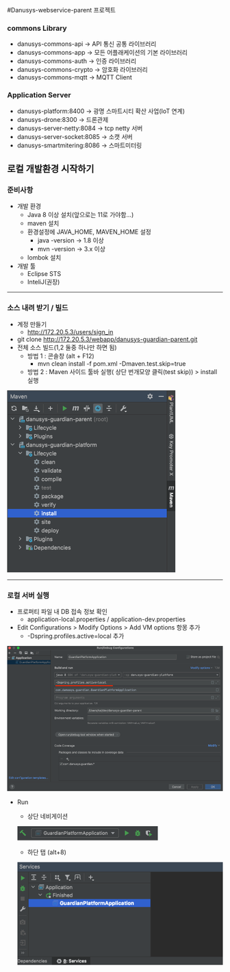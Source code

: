 #Danusys-webservice-parent 프로젝트

### commons Library
* danusys-commons-api -> API 통신 공통 라이브러리
* danusys-commons-app -> 모든 어플래케이션의 기본 라이브러리
* danusys-commons-auth -> 인증 라이브러리
* danusys-commons-crypto -> 암호화 라이브러리
* danusys-commons-mqtt -> MQTT Client

### Application Server
* danusys-platform:8400 -> 광명 스마트시티 확산 사업(IoT 연계)
* danusys-drone:8300 -> 드론관제
* danusys-server-netty:8084 -> tcp netty 서버
* danusys-server-socket:8085 -> 소캣 서버
* danusys-smartmitering:8086 -> 스마트미터링



## 로컬 개발환경 시작하기
### 준비사항

* 개발 환경
  * Java 8 이상 설치(앞으로는 11로 가야함...)
  * maven 설치
  * 환경설정에 JAVA_HOME, MAVEN_HOME 설정
    * java -version -> 1.8 이상
    * mvn -version -> 3.x 이상
  * lombok 설치
* 개발 툴
  * Eclipse STS
  * InteliJ(권장)

---
### 소스 내려 받기 / 빌드

* 계정 만들기
  * http://172.20.5.3/users/sign_in
* git clone http://172.20.5.3/webapp/danusys-guardian-parent.git
* 전체 소스 빌드(1,2 둘중 하나만 하면 됨)
  * 방법 1 : 콘솔창 (alt + F12)
    * mvn clean install -f pom.xml -Dmaven.test.skip=true
  * 방법 2 : Maven 사이드 툴바 실행( 상단 번개모양 클릭(test skip)) > install 실행

![Maven 사이드바 실행](doc/02-Maven-tool-bar.png)

---

### 로컬 서버 실행
* 프로퍼티 파일 내 DB 접속 정보 확인
  * application-local.properties / application-dev.properties
* Edit Configurations > Modify Options > Add VM options 항몽 추가
  * -Dspring.profiles.active=local 추가

![Active profile 추가 방법](doc/01-edit-configurations.png)

* Run
  * 상단 네비게이션
  
  ![Server start](doc/03-Server-start.png)

  * 하단 탭 (alt+8)
  
  ![Server start](doc/04-Server-start.png)


